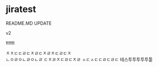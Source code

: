 # jiratest


README.MD UPDATE

v2

tttttt

ㅈㅈㄷㄷㄹㄷㅈㄹㄷㅈㄹㅈㄷㄹㄷㅈ
\
ㄴㅇㄹㅇㄴㄹㅇㄴㄹ
ㄷㅈㄹㅈㄷㄹㄷㅈㄹ
ㅅㄷㅅㄷㄷㄹㄷㄹㄷ
테스투투투투투퉅
